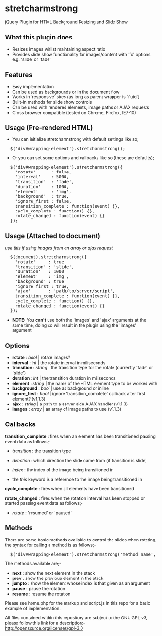 stretcharmstrong
================

jQuery Plugin for HTML Background Resizing and Slide Show

What this plugin does
---------------------

- Resizes images whilst maintaining aspect ratio
- Provides slide show functionality for images/content with 'fx' options e.g. 'slide' or 'fade'

Features
--------

- Easy implementation
- Can be used as backgrounds or in the document flow
- Works in 'responsive' sites (as long as parent wrapper is 'fluid')
- Built-in methods for slide show controls
- Can be used with rendered elements, image paths or AJAX requests
- Cross browser compatible (tested on Chrome, Firefox, IE7-10)

Usage (Pre-rendered HTML)
-------------------------

- You can initialize stretcharmstrong with default settings like so;

<pre>
  $('div#wrapping-element').stretcharmstrong();
</pre>

- Or you can set some options and callbacks like so (these are defaults);

<pre>
  $('div#wrapping-element').stretcharmstrong({
    'rotate'      : false,                             
    'interval'    : 5000,                              
    'transition'  : 'fade',                            
    'duration'    : 1000,                              
    'element'     : 'img',                             
    'background'  : true,
    'ignore_first : false,
    transition_complete : function(event) {},                                                                   
    cycle_complete : function() {},
    rotate_changed : function(event) {}    
  });
</pre>

Usage (Attached to document)
-------------------------------------------------------------------------------------
*use this if using images from an array or ajax request*

<pre>
  $(document).stretcharmstrong({
    'rotate'     : true,                                                      
    'transition' : 'slide',                            
    'duration'   : 1000,                              
    'element'    : 'img',                             
    'background' : true,
    'ignore_first : true,
    'ajax'       : 'path/to/server/script',
    transition_complete : function(event) {},                                                                   
    cycle_complete : function() {},
    rotate_changed : function(event) {}    
  });
</pre>

  - **NOTE:** You **can't** use both the 'images' and 'ajax' arguments at the same time, doing so will result in the plugin using the 'images' argument.

Options
-----------------------

  - **rotate**       : *bool*   | rotate images? 
  - **interval**     : *int*    | the rotate interval in miliseconds 
  - **transition**   : *string* | the transition type for the rotate (currently 'fade' or 'slide') 
  - **duration**     : *int*    | the transition duration in miliseconds 
  - **element**      : *string* | the name of the HTML element type to be worked with  
  - **background**   : *bool*   | use as background or inline 
  - **ignore_first** : *bool*   | ignore 'transition_complete' callback after first element? (v1.1.3)
  - **ajax**         : *string* | a path to a server side AJAX handler (v1.1.3)
  - **images**       : *array*  | an array of image paths to use (v1.1.3)
 
Callbacks
-----------------------
 
**transition_complete** : fires when an element has been transitioned passing event data as follows;- 
  - *transition* : the transition type 
  - *direction*  : which direction the slide came from (if transition is slide) 
  - *index*      : the index of the image being transitioned in 
   
  - the *this* keyword is a reference to the image being transitioned in 
    
**cycle_complete** : fires when all elements have been transitioned  
 
**rotate_changed** : fires when the rotation interval has been stopped or started passing event data as follows;- 
  - *rotate* : 'resumed' or 'paused' 

Methods
-----------------------

There are some basic methods available to control the slides when rotating, the syntax for calling a method is as follows;-

<pre>
  $('div#wrapping-element').stretcharmstrong('method_name', argument);
</pre>

The methods available are;-
  - **next**   : show the next element in the stack
  - **prev**   : show the previous element in the stack
  - **jumpto** : show the element whose index is that given as an argument
  - **pause**  : pause the rotation
  - **resume** : resume the rotation

Please see home.php for the markup and script.js in this repo for a basic example of implementation.

All files contained within this repository are subject to the GNU GPL v3, please follow this link for a description:-
http://opensource.org/licenses/gpl-3.0
